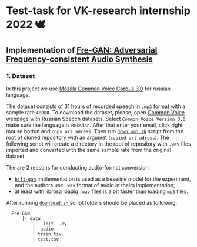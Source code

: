 # Test-task for VK-research internship 2022 :dove:
## Implementation of [Fre-GAN: Adversarial Frequency-consistent Audio Synthesis](https://arxiv.org/pdf/2106.02297.pdf)

### 1. Dataset

In this project we use [Mozilla Common Voice Corpus 3.0](https://commonvoice.mozilla.org/ru/datasets) for russian language.

The dataset consists of 31 hours of recorded speech in `.mp3` format with a sample rate `48000`. To download the dataset, please, open [Common Voice](https://commonvoice.mozilla.org/ru/datasets) webpage with Russian Specch datasets. Select `Common Voice Version 3.0`, make sure the language is `Russian`. After that enter your email, click right mouse bottun
and `copy url adress`. Then run [`download.sh`](download.sh) script from the root of cloned repository with an argumet (`copied url adress`). The following script will create a directory in the root of repository with `.wav` files imported and converted with the same sample rate from the original dataset. 

The are 2 reasons for conducting audio-format conversion: 
- [`hifi-gan`](https://github.com/jik876/hifi-gan/blob/master/) implementation is used as a beseline model for the experiment, and the authors use `.wav` format of audio in theirs implementation;
- at least with librosa loadig `.wav` files is a bit faster than loading `mp3` files.

After running [`download.sh`](download.sh) script folders should be placed as following:


      Fre-GAN
          |- data
              | __init__.py
              |- audio
              | train.tsv
              | test.tsv
